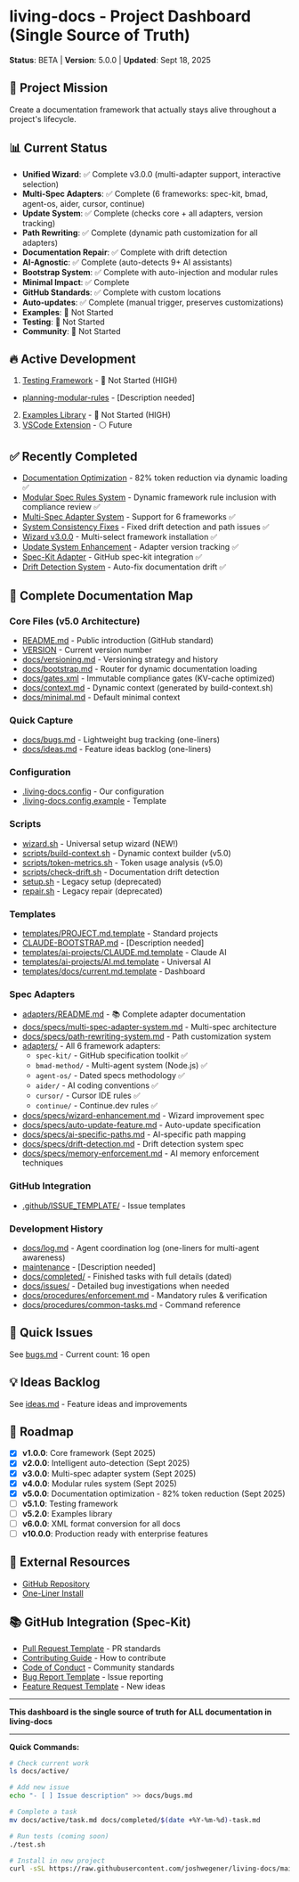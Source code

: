 # living-docs - Project Dashboard (Single Source of Truth)

**Status**: BETA | **Version**: 5.0.0 | **Updated**: Sept 18, 2025

## 🎯 Project Mission
Create a documentation framework that actually stays alive throughout a project's lifecycle.

## 📊 Current Status
- **Unified Wizard**: ✅ Complete v3.0.0 (multi-adapter support, interactive selection)
- **Multi-Spec Adapters**: ✅ Complete (6 frameworks: spec-kit, bmad, agent-os, aider, cursor, continue)
- **Update System**: ✅ Complete (checks core + all adapters, version tracking)
- **Path Rewriting**: ✅ Complete (dynamic path customization for all adapters)
- **Documentation Repair**: ✅ Complete with drift detection
- **AI-Agnostic**: ✅ Complete (auto-detects 9+ AI assistants)
- **Bootstrap System**: ✅ Complete with auto-injection and modular rules
- **Minimal Impact**: ✅ Complete
- **GitHub Standards**: ✅ Complete with custom locations
- **Auto-updates**: ✅ Complete (manual trigger, preserves customizations)
- **Examples**: 🔴 Not Started
- **Testing**: 🔴 Not Started
- **Community**: 🔴 Not Started

## 🔥 Active Development
1. [Testing Framework](./active/06-testing-framework.md) - 🔴 Not Started (HIGH)
- [planning-modular-rules](active/002-planning-modular-rules.md) - [Description needed]
2. [Examples Library](./active/07-examples-library.md) - 🔴 Not Started (HIGH)
3. [VSCode Extension](./active/08-vscode-extension.md) - ⚪ Future

## ✅ Recently Completed
- [Documentation Optimization](./specs/003-documentation-optimization/) - 82% token reduction via dynamic loading ✅
- [Modular Spec Rules System](./specs/002-modular-spec-rules/) - Dynamic framework rule inclusion with compliance review ✅
- [Multi-Spec Adapter System](./completed/2025-09-16-multi-spec-adapter.md) - Support for 6 frameworks ✅
- [System Consistency Fixes](completed/2025-09-16-system-consistency-fixes.md) - Fixed drift detection and path issues ✅
- [Wizard v3.0.0](./completed/2025-09-16-wizard-v3.md) - Multi-select framework installation ✅
- [Update System Enhancement](./completed/2025-09-16-update-system.md) - Adapter version tracking ✅
- [Spec-Kit Adapter](./completed/2025-09-15-spec-kit-adapter.md) - GitHub spec-kit integration ✅
- [Drift Detection System](./completed/2025-09-15-drift-detection.md) - Auto-fix documentation drift ✅

## 📂 Complete Documentation Map

### Core Files (v5.0 Architecture)
- [README.md](../README.md) - Public introduction (GitHub standard)
- [VERSION](../VERSION) - Current version number
- [docs/versioning.md](./versioning.md) - Versioning strategy and history
- [docs/bootstrap.md](./bootstrap.md) - Router for dynamic documentation loading
- [docs/gates.xml](./gates.xml) - Immutable compliance gates (KV-cache optimized)
- [docs/context.md](./context.md) - Dynamic context (generated by build-context.sh)
- [docs/minimal.md](./minimal.md) - Default minimal context

### Quick Capture
- [docs/bugs.md](./bugs.md) - Lightweight bug tracking (one-liners)
- [docs/ideas.md](./ideas.md) - Feature ideas backlog (one-liners)

### Configuration
- [.living-docs.config](../.living-docs.config) - Our configuration
- [.living-docs.config.example](../.living-docs.config.example) - Template

### Scripts
- [wizard.sh](../wizard.sh) - Universal setup wizard (NEW!)
- [scripts/build-context.sh](../scripts/build-context.sh) - Dynamic context builder (v5.0)
- [scripts/token-metrics.sh](../scripts/token-metrics.sh) - Token usage analysis (v5.0)
- [scripts/check-drift.sh](../scripts/check-drift.sh) - Documentation drift detection
- [setup.sh](../setup.sh) - Legacy setup (deprecated)
- [repair.sh](../repair.sh) - Legacy repair (deprecated)

### Templates
- [templates/PROJECT.md.template](../templates/PROJECT.md.template) - Standard projects
- [CLAUDE-BOOTSTRAP.md](../templates/ai-projects/CLAUDE-BOOTSTRAP.md) - [Description needed]
- [templates/ai-projects/CLAUDE.md.template](../templates/ai-projects/CLAUDE.md.template) - Claude AI
- [templates/ai-projects/AI.md.template](../templates/ai-projects/AI.md.template) - Universal AI
- [templates/docs/current.md.template](../templates/docs/current.md.template) - Dashboard

### Spec Adapters
- [adapters/README.md](../adapters/README.md) - 📚 Complete adapter documentation
- [docs/specs/multi-spec-adapter-system.md](../docs/specs/multi-spec-adapter-system.md) - Multi-spec architecture
- [docs/specs/path-rewriting-system.md](../docs/specs/path-rewriting-system.md) - Path customization system
- [adapters/](../adapters/) - All 6 framework adapters:
  - `spec-kit/` - GitHub specification toolkit ✅
  - `bmad-method/` - Multi-agent system (Node.js) ✅
  - `agent-os/` - Dated specs methodology ✅
  - `aider/` - AI coding conventions ✅
  - `cursor/` - Cursor IDE rules ✅
  - `continue/` - Continue.dev rules ✅
- [docs/specs/wizard-enhancement.md](../docs/specs/wizard-enhancement.md) - Wizard improvement spec
- [docs/specs/auto-update-feature.md](../docs/specs/auto-update-feature.md) - Auto-update specification
- [docs/specs/ai-specific-paths.md](../docs/specs/ai-specific-paths.md) - AI-specific path mapping
- [docs/specs/drift-detection.md](../docs/specs/drift-detection.md) - Drift detection system spec
- [docs/specs/memory-enforcement.md](../docs/specs/memory-enforcement.md) - AI memory enforcement techniques

### GitHub Integration
- [.github/ISSUE_TEMPLATE/](../.github/ISSUE_TEMPLATE/) - Issue templates

### Development History
- [docs/log.md](./log.md) - Agent coordination log (one-liners for multi-agent awareness)
- [maintenance](procedures/maintenance.md) - [Description needed]
- [docs/completed/](./completed/) - Finished tasks with full details (dated)
- [docs/issues/](./issues/) - Detailed bug investigations when needed
- [docs/procedures/enforcement.md](./procedures/enforcement.md) - Mandatory rules & verification
- [docs/procedures/common-tasks.md](./procedures/common-tasks.md) - Command reference

## 🐛 Quick Issues
See [bugs.md](./bugs.md) - Current count: 16 open

## 💡 Ideas Backlog
See [ideas.md](./ideas.md) - Feature ideas and improvements

## 🔮 Roadmap
- [x] **v1.0.0**: Core framework (Sept 2025)
- [x] **v2.0.0**: Intelligent auto-detection (Sept 2025)
- [x] **v3.0.0**: Multi-spec adapter system (Sept 2025)
- [x] **v4.0.0**: Modular rules system (Sept 2025)
- [x] **v5.0.0**: Documentation optimization - 82% token reduction (Sept 2025)
- [ ] **v5.1.0**: Testing framework
- [ ] **v5.2.0**: Examples library
- [ ] **v6.0.0**: XML format conversion for all docs
- [ ] **v10.0.0**: Production ready with enterprise features

## 📖 External Resources
- [GitHub Repository](https://github.com/joshwegener/living-docs)
- [One-Liner Install](https://raw.githubusercontent.com/joshwegener/living-docs/main/wizard.sh)

## 📚 GitHub Integration (Spec-Kit)
- [Pull Request Template](../.github/pull_request_template.md) - PR standards
- [Contributing Guide](../.github/CONTRIBUTING.md) - How to contribute
- [Code of Conduct](../.github/CODE_OF_CONDUCT.md) - Community standards
- [Bug Report Template](../.github/ISSUE_TEMPLATE/bug_report.md) - Issue reporting
- [Feature Request Template](../.github/ISSUE_TEMPLATE/feature_request.md) - New ideas

---

**This dashboard is the single source of truth for ALL documentation in living-docs**

---

**Quick Commands:**
```bash
# Check current work
ls docs/active/

# Add new issue
echo "- [ ] Issue description" >> docs/bugs.md

# Complete a task
mv docs/active/task.md docs/completed/$(date +%Y-%m-%d)-task.md

# Run tests (coming soon)
./test.sh

# Install in new project
curl -sSL https://raw.githubusercontent.com/joshwegener/living-docs/main/wizard.sh | bash
```
